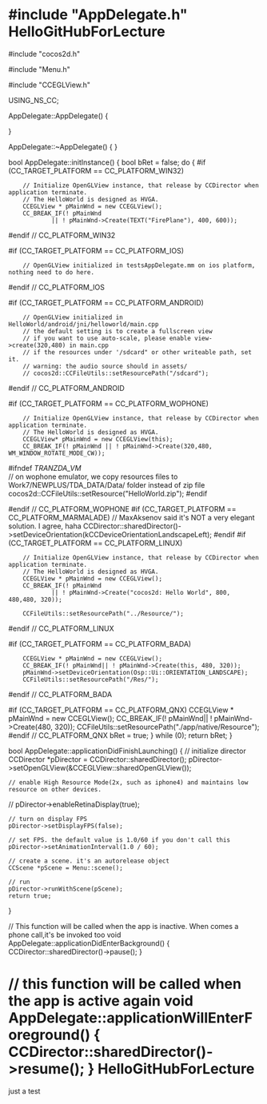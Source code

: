 #include "AppDelegate.h"
HelloGitHubForLecture
=====================

#include "cocos2d.h"

#include "Menu.h"

#include "CCEGLView.h"

USING_NS_CC;

AppDelegate::AppDelegate()
{

}

AppDelegate::~AppDelegate()
{
}

bool AppDelegate::initInstance()
{
    bool bRet = false;
    do 
    {
#if (CC_TARGET_PLATFORM == CC_PLATFORM_WIN32)

		// Initialize OpenGLView instance, that release by CCDirector when application terminate.
		// The HelloWorld is designed as HVGA.
		CCEGLView * pMainWnd = new CCEGLView();
		CC_BREAK_IF(! pMainWnd
				|| ! pMainWnd->Create(TEXT("FirePlane"), 400, 600));

#endif  // CC_PLATFORM_WIN32

#if (CC_TARGET_PLATFORM == CC_PLATFORM_IOS)

        // OpenGLView initialized in testsAppDelegate.mm on ios platform, nothing need to do here.

#endif  // CC_PLATFORM_IOS

#if (CC_TARGET_PLATFORM == CC_PLATFORM_ANDROID)

		// OpenGLView initialized in HelloWorld/android/jni/helloworld/main.cpp
		// the default setting is to create a fullscreen view
		// if you want to use auto-scale, please enable view->create(320,480) in main.cpp
		// if the resources under '/sdcard" or other writeable path, set it.
		// warning: the audio source should in assets/
		// cocos2d::CCFileUtils::setResourcePath("/sdcard");

#endif  // CC_PLATFORM_ANDROID

#if (CC_TARGET_PLATFORM == CC_PLATFORM_WOPHONE)

		// Initialize OpenGLView instance, that release by CCDirector when application terminate.
		// The HelloWorld is designed as HVGA.
		CCEGLView* pMainWnd = new CCEGLView(this);
		CC_BREAK_IF(! pMainWnd || ! pMainWnd->Create(320,480, WM_WINDOW_ROTATE_MODE_CW));

#ifndef _TRANZDA_VM_  
		// on wophone emulator, we copy resources files to Work7/NEWPLUS/TDA_DATA/Data/ folder instead of zip file
		cocos2d::CCFileUtils::setResource("HelloWorld.zip");
#endif

#endif  // CC_PLATFORM_WOPHONE
#if (CC_TARGET_PLATFORM == CC_PLATFORM_MARMALADE)
		// MaxAksenov said it's NOT a very elegant solution. I agree, haha
		CCDirector::sharedDirector()->setDeviceOrientation(kCCDeviceOrientationLandscapeLeft);
#endif
#if (CC_TARGET_PLATFORM == CC_PLATFORM_LINUX)

		// Initialize OpenGLView instance, that release by CCDirector when application terminate.
		// The HelloWorld is designed as HVGA.
		CCEGLView * pMainWnd = new CCEGLView();
		CC_BREAK_IF(! pMainWnd
				|| ! pMainWnd->Create("cocos2d: Hello World", 800, 480,480, 320));

		CCFileUtils::setResourcePath("../Resource/");

#endif  // CC_PLATFORM_LINUX

#if (CC_TARGET_PLATFORM == CC_PLATFORM_BADA)

		CCEGLView * pMainWnd = new CCEGLView();
		CC_BREAK_IF(! pMainWnd|| ! pMainWnd->Create(this, 480, 320));
		pMainWnd->setDeviceOrientation(Osp::Ui::ORIENTATION_LANDSCAPE);
		CCFileUtils::setResourcePath("/Res/");

#endif  // CC_PLATFORM_BADA

#if (CC_TARGET_PLATFORM == CC_PLATFORM_QNX)
		CCEGLView * pMainWnd = new CCEGLView();
		CC_BREAK_IF(! pMainWnd|| ! pMainWnd->Create(480, 320));
		CCFileUtils::setResourcePath("./app/native/Resource");
#endif // CC_PLATFORM_QNX
		bRet = true;
	} while (0);
	return bRet;
}

bool AppDelegate::applicationDidFinishLaunching()
{
    // initialize director
    CCDirector *pDirector = CCDirector::sharedDirector();
    pDirector->setOpenGLView(&CCEGLView::sharedOpenGLView());

	// enable High Resource Mode(2x, such as iphone4) and maintains low resource on other devices.
//     pDirector->enableRetinaDisplay(true);

    // turn on display FPS
    pDirector->setDisplayFPS(false);

    // set FPS. the default value is 1.0/60 if you don't call this
    pDirector->setAnimationInterval(1.0 / 60);

    // create a scene. it's an autorelease object
    CCScene *pScene = Menu::scene();

    // run
    pDirector->runWithScene(pScene);
    return true;
}

// This function will be called when the app is inactive. When comes a phone call,it's be invoked too
void AppDelegate::applicationDidEnterBackground()
{
    CCDirector::sharedDirector()->pause();
}

// this function will be called when the app is active again
void AppDelegate::applicationWillEnterForeground()
{
    CCDirector::sharedDirector()->resume();
}
HelloGitHubForLecture
=====================

just a test
